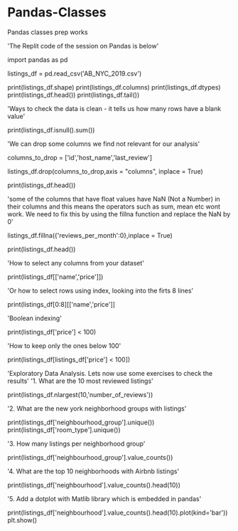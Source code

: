 # Pandas-Classes
Pandas classes prep works

'The Replit code of the session on Pandas is below'

import pandas as pd

listings_df = pd.read_csv('AB_NYC_2019.csv')

print(listings_df.shape)
print(listings_df.columns)
print(listings_df.dtypes)
print(listings_df.head())
print(listings_df.tail())

'Ways to check the data is clean - it tells us how many rows have a blank value'

print(listings_df.isnull().sum())

'We can drop some columns we find not relevant for our analysis'

columns_to_drop = ['id','host_name','last_review']

listings_df.drop(columns_to_drop,axis = "columns", inplace = True)

print(listings_df.head())

'some of the columns that have float values have NaN (Not a Number) in their columns and this means the operators such as sum, mean etc wont work. We need to fix this by using the fillna function and replace the NaN by 0'

listings_df.fillna({'reviews_per_month':0},inplace = True)

print(listings_df.head())

'How to select any columns from your dataset'

print(listings_df[['name','price']])

'Or how to select rows using index, looking into the firts 8 lines'

print(listings_df[0:8][['name','price']]

'Boolean indexing'

print(listings_df['price'] < 100)

'How to keep only the ones below 100'

print(listings_df[listings_df['price'] < 100])

'Exploratory Data Analysis. Lets now use some exercises to check the results'
'1. What are the 10 most reviewed listings'

print(listings_df.nlargest(10,'number_of_reviews'))


'2. What are the new york neighborhood groups with listings'

print(listings_df['neighbourhood_group'].unique())
print(listings_df['room_type'].unique())

'3. How many listings per neighborhood group'

print(listings_df['neighbourhood_group'].value_counts())

'4. What are the top 10 neighborhoods with Airbnb listings'

print(listings_df['neighbourhood'].value_counts().head(10))

'5. Add a dotplot with Matlib library which is embedded in pandas'

print(listings_df['neighbourhood'].value_counts().head(10).plot(kind='bar'))
plt.show()

